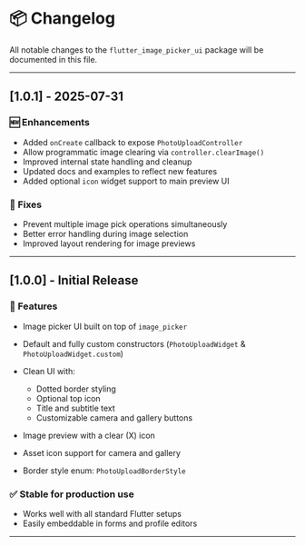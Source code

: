 # 📦 Changelog

All notable changes to the `flutter_image_picker_ui` package will be documented in this file.

---

## \[1.0.1] - 2025-07-31

### 🆕 Enhancements

* Added `onCreate` callback to expose `PhotoUploadController`
* Allow programmatic image clearing via `controller.clearImage()`
* Improved internal state handling and cleanup
* Updated docs and examples to reflect new features
* Added optional `icon` widget support to main preview UI

### 🐞 Fixes

* Prevent multiple image pick operations simultaneously
* Better error handling during image selection
* Improved layout rendering for image previews

---

## \[1.0.0] - Initial Release

### 🚀 Features

* Image picker UI built on top of `image_picker`
* Default and fully custom constructors (`PhotoUploadWidget` & `PhotoUploadWidget.custom`)
* Clean UI with:

  * Dotted border styling
  * Optional top icon
  * Title and subtitle text
  * Customizable camera and gallery buttons
* Image preview with a clear (X) icon
* Asset icon support for camera and gallery
* Border style enum: `PhotoUploadBorderStyle`

### ✅ Stable for production use

* Works well with all standard Flutter setups
* Easily embeddable in forms and profile editors

---
